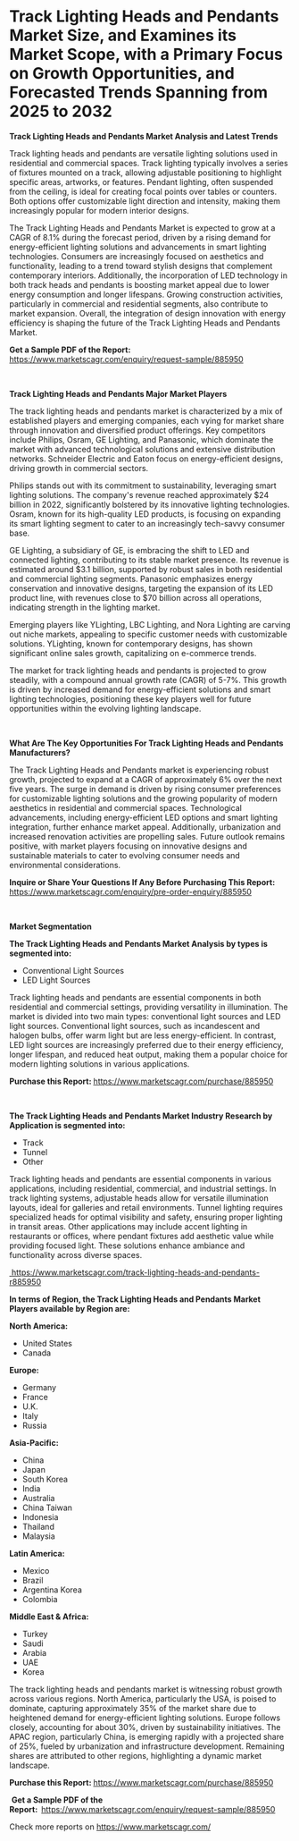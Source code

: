 <p><h1>Track Lighting Heads and Pendants Market Size, and Examines its Market Scope, with a Primary Focus on Growth Opportunities, and Forecasted Trends Spanning from 2025 to 2032</h1></p><p><strong>Track Lighting Heads and Pendants Market Analysis and Latest Trends</strong></p>
<p><p>Track lighting heads and pendants are versatile lighting solutions used in residential and commercial spaces. Track lighting typically involves a series of fixtures mounted on a track, allowing adjustable positioning to highlight specific areas, artworks, or features. Pendant lighting, often suspended from the ceiling, is ideal for creating focal points over tables or counters. Both options offer customizable light direction and intensity, making them increasingly popular for modern interior designs.</p><p>The Track Lighting Heads and Pendants Market is expected to grow at a CAGR of 8.1% during the forecast period, driven by a rising demand for energy-efficient lighting solutions and advancements in smart lighting technologies. Consumers are increasingly focused on aesthetics and functionality, leading to a trend toward stylish designs that complement contemporary interiors. Additionally, the incorporation of LED technology in both track heads and pendants is boosting market appeal due to lower energy consumption and longer lifespans. Growing construction activities, particularly in commercial and residential segments, also contribute to market expansion. Overall, the integration of design innovation with energy efficiency is shaping the future of the Track Lighting Heads and Pendants Market.</p></p>
<p><strong>Get a Sample PDF of the Report:&nbsp;</strong> <a href="https://www.marketscagr.com/enquiry/request-sample/885950?utm_campaign=3277&utm_medium=2&utm_source=Github&utm_content=ia&utm_term=06042025&utm_id=track-lighting-heads-and-pendants">https://www.marketscagr.com/enquiry/request-sample/885950</a></p>
<p>&nbsp;</p>
<p><strong>Track Lighting Heads and Pendants Major Market Players</strong></p>
<p><p>The track lighting heads and pendants market is characterized by a mix of established players and emerging companies, each vying for market share through innovation and diversified product offerings. Key competitors include Philips, Osram, GE Lighting, and Panasonic, which dominate the market with advanced technological solutions and extensive distribution networks. Schneider Electric and Eaton focus on energy-efficient designs, driving growth in commercial sectors.</p><p>Philips stands out with its commitment to sustainability, leveraging smart lighting solutions. The company's revenue reached approximately $24 billion in 2022, significantly bolstered by its innovative lighting technologies. Osram, known for its high-quality LED products, is focusing on expanding its smart lighting segment to cater to an increasingly tech-savvy consumer base.</p><p>GE Lighting, a subsidiary of GE, is embracing the shift to LED and connected lighting, contributing to its stable market presence. Its revenue is estimated around $3.1 billion, supported by robust sales in both residential and commercial lighting segments. Panasonic emphasizes energy conservation and innovative designs, targeting the expansion of its LED product line, with revenues close to $70 billion across all operations, indicating strength in the lighting market.</p><p>Emerging players like YLighting, LBC Lighting, and Nora Lighting are carving out niche markets, appealing to specific customer needs with customizable solutions. YLighting, known for contemporary designs, has shown significant online sales growth, capitalizing on e-commerce trends.</p><p>The market for track lighting heads and pendants is projected to grow steadily, with a compound annual growth rate (CAGR) of 5-7%. This growth is driven by increased demand for energy-efficient solutions and smart lighting technologies, positioning these key players well for future opportunities within the evolving lighting landscape.</p></p>
<p>&nbsp;</p>
<p><strong>What Are The Key Opportunities For Track Lighting Heads and Pendants Manufacturers?</strong></p>
<p><p>The Track Lighting Heads and Pendants market is experiencing robust growth, projected to expand at a CAGR of approximately 6% over the next five years. The surge in demand is driven by rising consumer preferences for customizable lighting solutions and the growing popularity of modern aesthetics in residential and commercial spaces. Technological advancements, including energy-efficient LED options and smart lighting integration, further enhance market appeal. Additionally, urbanization and increased renovation activities are propelling sales. Future outlook remains positive, with market players focusing on innovative designs and sustainable materials to cater to evolving consumer needs and environmental considerations.</p></p>
<p><strong>Inquire or Share Your Questions If Any Before Purchasing This Report:</strong> <a href="https://www.marketscagr.com/enquiry/pre-order-enquiry/885950?utm_campaign=3277&utm_medium=2&utm_source=Github&utm_content=ia&utm_term=06042025&utm_id=track-lighting-heads-and-pendants">https://www.marketscagr.com/enquiry/pre-order-enquiry/885950</a></p>
<p>&nbsp;</p>
<p><strong>Market Segmentation</strong></p>
<p><strong>The Track Lighting Heads and Pendants Market Analysis by types is segmented into:</strong></p>
<p><ul><li>Conventional Light Sources</li><li>LED Light Sources</li></ul></p>
<p><p>Track lighting heads and pendants are essential components in both residential and commercial settings, providing versatility in illumination. The market is divided into two main types: conventional light sources and LED light sources. Conventional light sources, such as incandescent and halogen bulbs, offer warm light but are less energy-efficient. In contrast, LED light sources are increasingly preferred due to their energy efficiency, longer lifespan, and reduced heat output, making them a popular choice for modern lighting solutions in various applications.</p></p>
<p><strong>Purchase this Report:&nbsp;</strong><a href="https://www.marketscagr.com/purchase/885950?utm_campaign=3277&utm_medium=2&utm_source=Github&utm_content=ia&utm_term=06042025&utm_id=track-lighting-heads-and-pendants">https://www.marketscagr.com/purchase/885950</a></p>
<p>&nbsp;</p>
<p><strong>The Track Lighting Heads and Pendants Market Industry Research by Application is segmented into:</strong></p>
<p><ul><li>Track</li><li>Tunnel</li><li>Other</li></ul></p>
<p><p>Track lighting heads and pendants are essential components in various applications, including residential, commercial, and industrial settings. In track lighting systems, adjustable heads allow for versatile illumination layouts, ideal for galleries and retail environments. Tunnel lighting requires specialized heads for optimal visibility and safety, ensuring proper lighting in transit areas. Other applications may include accent lighting in restaurants or offices, where pendant fixtures add aesthetic value while providing focused light. These solutions enhance ambiance and functionality across diverse spaces.</p></p>
<p><a href="https://www.marketscagr.com/track-lighting-heads-and-pendants-r885950?utm_campaign=3277&utm_medium=2&utm_source=Github&utm_content=ia&utm_term=06042025&utm_id=track-lighting-heads-and-pendants">&nbsp;https://www.marketscagr.com/track-lighting-heads-and-pendants-r885950</a></p>
<p><strong>In terms of Region, the Track Lighting Heads and Pendants Market Players available by Region are:</strong></p>
<p>
    <p> <strong> North America: </strong>
        <ul>
            <li>United States</li>
            <li>Canada</li>
        </ul>
        </p> 
    <p> <strong> Europe: </strong>
        <ul>
            <li>Germany</li>
            <li>France</li>
            <li>U.K.</li>
            <li>Italy</li>
            <li>Russia</li>
        </ul>
        </p> 
    <p> <strong> Asia-Pacific: </strong>
        <ul>
            <li>China</li>
            <li>Japan</li>
            <li>South Korea</li>
            <li>India</li>
            <li>Australia</li>
            <li>China Taiwan</li>
            <li>Indonesia</li>
            <li>Thailand</li>
            <li>Malaysia</li>
        </ul>
        </p> 
    <p> <strong> Latin America: </strong>
        <ul>
            <li>Mexico</li>
            <li>Brazil</li>
            <li>Argentina Korea</li>
            <li>Colombia</li>
        </ul>
        </p> 
    <p> <strong> Middle East & Africa: </strong>
        <ul>
            <li>Turkey</li>
            <li>Saudi</li>
            <li>Arabia</li>
            <li>UAE</li>
            <li>Korea</li>
        </ul>
    </p>
    </p>
<p><p>The track lighting heads and pendants market is witnessing robust growth across various regions. North America, particularly the USA, is poised to dominate, capturing approximately 35% of the market share due to heightened demand for energy-efficient lighting solutions. Europe follows closely, accounting for about 30%, driven by sustainability initiatives. The APAC region, particularly China, is emerging rapidly with a projected share of 25%, fueled by urbanization and infrastructure development. Remaining shares are attributed to other regions, highlighting a dynamic market landscape.</p></p>
<p><strong>Purchase this Report: </strong><a href="https://www.marketscagr.com/purchase/885950?utm_campaign=3277&utm_medium=2&utm_source=Github&utm_content=ia&utm_term=06042025&utm_id=track-lighting-heads-and-pendants">https://www.marketscagr.com/purchase/885950</a></p>
<p>&nbsp;<strong>Get a Sample PDF of the Report:&nbsp;&nbsp;</strong><a href="https://www.marketscagr.com/enquiry/request-sample/885950?utm_campaign=3277&utm_medium=2&utm_source=Github&utm_content=ia&utm_term=06042025&utm_id=track-lighting-heads-and-pendants">https://www.marketscagr.com/enquiry/request-sample/885950</a></p>
<p><strong></strong></p>
<p>Check more reports on <a href="https://www.marketscagr.com/?utm_campaign=3277&utm_medium=2&utm_source=Github&utm_content=ia&utm_term=06042025&utm_id=track-lighting-heads-and-pendants">https://www.marketscagr.com/</a></p>